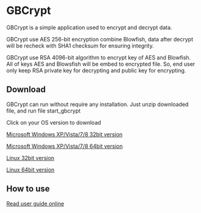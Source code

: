 # GBCrypt
GBCrypt is a simple application used to encrypt and decrypt data.  

GBCrypt use AES 256-bit encryption combine Blowfish, data after decrypt will be recheck with SHA1 checksum for ensuring integrity.   

GBCrypt use RSA 4096-bit algorithm to encrypt key of AES and Blowfish. All of keys AES and Blowsfish will be embed to encrypted file. So, end user only keep RSA private key for decrypting and public key for encrypting.  

## Download  
GBCrypt can run without require any installation. Just unzip downloaded file, and run file start_gbcrypt  

Click on your OS version to download

[Microsoft Windows XP/Vista/7/8 32bit version](https://googledrive.com/host/0B2GQhZjN0aqRUUxib3Z4SHpsM1U/gbcrypt_windows_32bit.zip)  

[Microsoft Windows XP/Vista/7/8 64bit version](https://googledrive.com/host/0B2GQhZjN0aqRUUxib3Z4SHpsM1U/gbcrypt_windows_64bit.zip)  

[Linux 32bit version](https://googledrive.com/host/0B2GQhZjN0aqRUUxib3Z4SHpsM1U/gbcrypt_linux_32bit.zip)  

[Linux 64bit version](https://googledrive.com/host/0B2GQhZjN0aqRUUxib3Z4SHpsM1U/gbcrypt_linux_64bit.zip)  


## How to use  
[Read user guide online](https://docs.google.com/document/d/1oTHg9dCe3Thh93-wDWYzX7AGd5cxd8x9Lei_-sEq2TA/edit?usp=sharing)  


